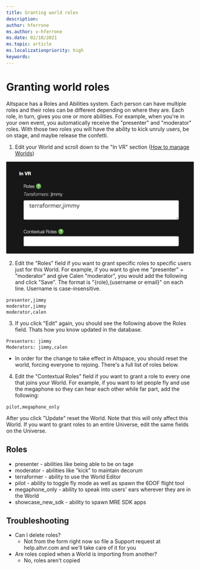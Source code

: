 ```yaml
---
title: Granting world roles
description: 
author: hferrone
ms.author: v-hferrone
ms.date: 02/10/2021
ms.topic: article
ms.localizationpriority: high
keywords: 
---
```


# Granting world roles

Altspace has a Roles and Abilities system. Each person can have multiple roles and their roles can be different depending on where they are. Each role, in turn, gives you one or more abilities. For example, when you're in your own event, you automatically receive the "presenter" and "moderator" roles. With those two roles you will have the ability to kick unruly users, be on stage, and maybe release the confetti. 

1. Edit your World and scroll down to the "In VR" section ([How to manage Worlds](managing-worlds.md))

![Changing roles in VR section of worlds](images/granting-roles.png)

2. Edit the "Roles" field if you want to grant specific roles to specific users just for this World. For example, if you want to give me "presenter" + "moderator" and give Calen "moderator", you would add the following and click "Save". The format is "{role},{username or email}" on each line. Username is case-insensitive. 

```
presenter,jimmy
moderator,jimmy
moderator,calen
```

3. If you click "Edit" again, you should see the following above the Roles field. Thats how you know updated in the database.

```
Presenters: jimmy
Moderators: jimmy,calen
```

* In order for the change to take effect in Altspace, you should reset the world, forcing everyone to rejoing. There's a full list of roles below.

4. Edit the "Contextual Roles" field if you want to grant a role to every one that joins your World. For example, if you want to let people fly and use the megaphone so they can hear each other while far part, add the following:

```
pilot,megaphone_only
```

After you click "Update" reset the World. Note that this will only affect this World. If you want to grant roles to an entire Universe, edit the same fields on the Universe. 

## Roles 

* presenter - abilities like being able to be on tage
* moderator - abilities like "kick" to maintain decorum
* terraformer - ability to use the World Editor
* pilot - ability to toggle fly mode as well as spawn the 6DOF flight tool
* megaphone_only - ability to speak into users' ears wherever they are in the World
* showcase_new_sdk - ability to spawn MRE SDK apps

## Troubleshooting

* Can I delete roles?
    * Not from the form right now so file a Support request at help.altvr.com and we'll take care of it for you
* Are roles copied when a World is importing from another?
    * No, roles aren't copied
